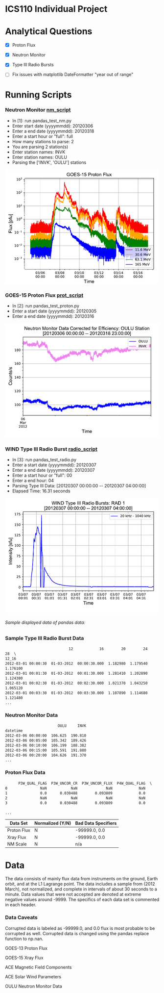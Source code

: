 # ICS110 Individual Project

# Analytical Questions
- [x] Proton Flux

- [x] Neutron Monitor

- [x] Type III Radio Bursts

- [ ] Fix issues with matplotlib DateFormatter "year out of range"

# Running Scripts

### Neutron Monitor [nm_script](https://github.com/byamashiro/Research_Projects/blob/master/pandas_test_nm.py)
* In [1]: run pandas_test_nm.py
* Enter start date (yyyymmdd): 20120306
* Enter a end date (yyyymmdd): 20120318
* Enter a start hour or "full": full
* How many stations to parse: 2
* You are parsing 2 station(s)
* Enter station names: INVK
* Enter station names: OULU
* Parsing the ['INVK', 'OULU'] stations
<img src="proton.pdf" width="500">

### GOES-15 Proton Flux [prot_script](https://github.com/byamashiro/Research_Projects/blob/master/pandas_test_proton.py)
* In [2]: run pandas_test_proton.py
* Enter a start date (yyyymmdd): 20120305
* Enter a end date (yyyymmdd): 20120316
<img src="nm_data.pdf" width="500">

### WIND Type III Radio Burst [radio_script](https://github.com/byamashiro/Research_Projects/blob/master/pandas_test_radio.py)
* In [3]: run pandas_test_radio.py
* Enter a start date (yyyymmdd): 20120307
* Enter a end date (yyyymmdd): 20120307
* Enter a start hour or "full": 00
* Enter a end hour: 04
* Parsing Type III Data: [20120307 00:00:00 -- 20120307 04:00:00]
* Elapsed Time: 16.31 seconds
<img src="radio.pdf" width="500">


###### Sample displayed data of pandas data:

### Sample Type III Radio Burst Data
```
                             12            16        20        24        28  \
12_16                                                                         
2012-03-01 00:00:30  01-03-2012  00:00:30.000  1.182980  1.179540  1.176100   
2012-03-01 00:01:30  01-03-2012  00:01:30.000  1.281410  1.202890  1.124380   
2012-03-01 00:02:30  01-03-2012  00:02:30.000  1.021370  1.043250  1.065120   
2012-03-01 00:03:30  01-03-2012  00:03:30.000  1.107890  1.114680  1.121480 
...
```
### Neutron Monitor Data
```
                        OULU     INVK
datetime                             
2012-03-06 00:00:00  106.625  190.810
2012-03-06 00:05:00  105.342  189.426
2012-03-06 00:10:00  106.199  188.382
2012-03-06 00:15:00  105.591  191.880
2012-03-06 00:20:00  104.626  191.370
...
```

### Proton Flux Data
```
      P3W_QUAL_FLAG  P3W_UNCOR_CR  P3W_UNCOR_FLUX  P4W_QUAL_FLAG  \
0               NaN           NaN             NaN            NaN   
1               0.0      0.030488        0.093809            0.0   
2               NaN           NaN             NaN            NaN   
3               0.0      0.030488        0.093809            0.0   

...
```




Data Set | Normalized (Y/N) | Bad Data Specifiers
------------ | ------------- | -------------
Proton Flux | N | -99999.0, 0.0
Xray Flux | N | -99999.0, 0.0
NM Scale | N | n/a 



# Data
The data consists of mainly flux data from instruments on the ground, Earth orbit, and at the L1 Lagrange point. The data includes a sample from (2012 March), not normalized, and complete in intervals of about 30 seconds to a minute. Data values that were not accepted are denoted at extreme negative values around -9999. The specifics of each data set is commented in each header.

### Data Caveats
Corrupted data is labeled as -99999.0, and 0.0 flux is most probable to be corrupted as well. Corrupted data is changed using the pandas replace function to np.nan.

GOES-13 Proton Flux

GOES-15 Xray Flux

ACE Magnetic Field Components

ACE Solar Wind Parameters

OULU Neutron Monitor Data
